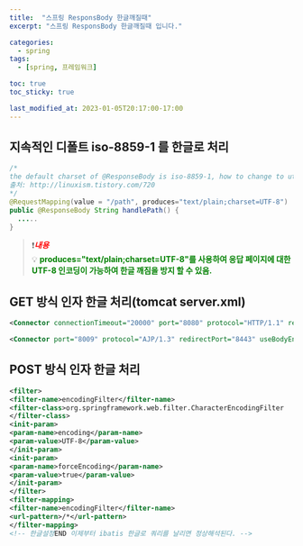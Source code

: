 ```yaml
---
title:  "스프링 ResponsBody 한글깨질때"
excerpt: "스프링 ResponsBody 한글깨질때 입니다."

categories:
  - spring
tags:
  - [spring, 프레임워크]

toc: true
toc_sticky: true

last_modified_at: 2023-01-05T20:17:00-17:00
---
```


## 지속적인 디폴트 iso-8859-1 를 한글로 처리
```java
/* 
the default charset of @ResponseBody is iso-8859-1, how to change to utf8.
출처: http://linuxism.tistory.com/720
*/
@RequestMapping(value = "/path", produces="text/plain;charset=UTF-8")
public @ResponseBody String handlePath() {
  .....
}

```

> ❗<span style="color:red">***내용***</span>   
> 💡 <span style="color:green">**produces="text/plain;charset=UTF-8"를 사용하여 응답 페이지에 대한 UTF-8 인코딩이 가능하여 한글 깨짐을 방지 할 수 있음.**</span> 



## GET 방식 인자 한글 처리(tomcat server.xml)
```xml
<Connector connectionTimeout="20000" port="8080" protocol="HTTP/1.1" redirectPort="8443" useBodyEncodingForURI="true" URIEncoding="utf-8"/>

<Connector port="8009" protocol="AJP/1.3" redirectPort="8443" useBodyEncodingForURI="true" URIEncoding="utf-8"/>

```



## POST 방식 인자 한글 처리
```xml
<filter>
<filter-name>encodingFilter</filter-name>
<filter-class>org.springframework.web.filter.CharacterEncodingFilter
</filter-class>
<init-param>
<param-name>encoding</param-name>
<param-value>UTF-8</param-value>
</init-param>
<init-param>
<param-name>forceEncoding</param-name>
<param-value>true</param-value>
</init-param>
</filter>
<filter-mapping>
<filter-name>encodingFilter</filter-name>
<url-pattern>/*</url-pattern>
</filter-mapping>
<!-- 한글설정END 이제부터 ibatis 한글로 쿼리를 날리면 정상해석된다. -->

```

